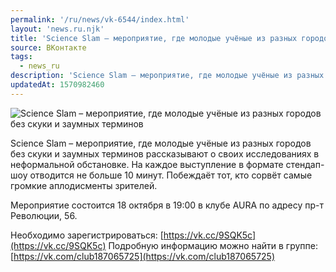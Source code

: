 ```yaml
---
permalink: '/ru/news/vk-6544/index.html'
layout: 'news.ru.njk'
title: 'Science Slam – мероприятие, где молодые учёные из разных городов без скуки и заумных терминов рассказывают о своих исследованиях'
source: ВКонтакте
tags:
  - news_ru
description: 'Science Slam – мероприятие, где молодые учёные из разных городов без скуки и заумных терминов рассказывают о своих исследованиях'
updatedAt: 1570982460
---
```

![Science Slam – мероприятие, где молодые учёные из разных городов без скуки и заумных терминов](https://sun9-40.userapi.com/impf/c851036/v851036819/1ed99a/hVyoXVLoQWU.jpg?size=1157x783&quality=96&proxy=1&sign=abf908336c1d0a13c0790e63b8dc6303&c_uniq_tag=sdH5YJJbfVoaukO2yAOsn1l4fDLgZosJazHxF_5GLP4&type=album)

Science Slam – мероприятие, где молодые учёные из разных городов без скуки и заумных терминов рассказывают о своих исследованиях в неформальной обстановке. На каждое выступление в формате стендап-шоу отводится не больше 10 минут. Побеждаёт тот, кто сорвёт самые громкие аплодисменты зрителей.

Мероприятие состоится 18 октября в 19:00 в клубе AURA по адресу пр-т Революции, 56.

Необходимо зарегистрироваться: [https://vk.cc/9SQK5c](https://vk.cc/9SQK5c)
Подробную информацию можно найти в группе: [https://vk.com/club187065725](https://vk.com/club187065725)
